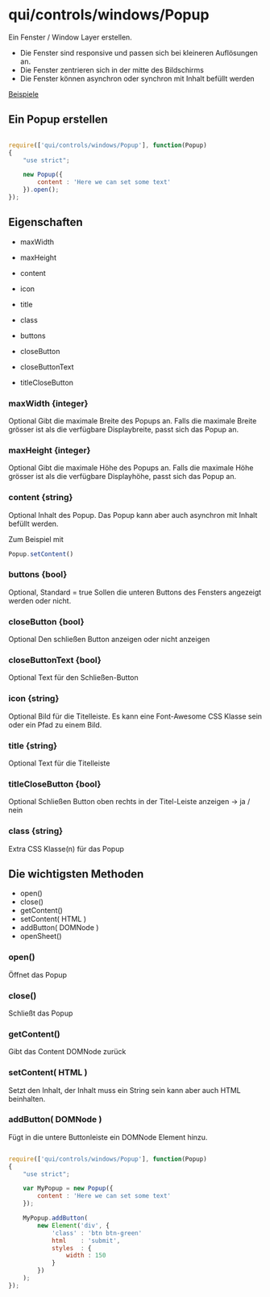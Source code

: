 # qui/controls/windows/Popup

Ein Fenster / Window Layer erstellen.

* Die Fenster sind responsive und passen sich bei kleineren Auflösungen an.
* Die Fenster zentrieren sich in der mitte des Bildschirms
* Die Fenster können asynchron oder synchron mit Inhalt befüllt werden

[Beispiele](../examples/index.php?file=controls/windows/popup)


## Ein Popup erstellen

```javascript

require(['qui/controls/windows/Popup'], function(Popup)
{
    "use strict";

    new Popup({
        content : 'Here we can set some text'
    }).open();
});

```

## Eigenschaften

+ maxWidth
+ maxHeight
+ content
+ icon
+ title
+ class

+ buttons
+ closeButton
+ closeButtonText
+ titleCloseButton

### maxWidth {integer}

Optional
Gibt die maximale Breite des Popups an.
Falls die maximale Breite grösser ist als die verfügbare Displaybreite, passt sich das Popup an.

### maxHeight {integer}

Optional
Gibt die maximale Höhe des Popups an.
Falls die maximale Höhe grösser ist als die verfügbare Displayhöhe, passt sich das Popup an.

### content {string}

Optional
Inhalt des Popup. Das Popup kann aber auch asynchron mit Inhalt befüllt werden.

Zum Beispiel mit

```javascript
Popup.setContent()
```

### buttons {bool}

Optional, Standard = true
Sollen die unteren Buttons des Fensters angezeigt werden oder nicht.

### closeButton {bool}

Optional
Den schließen Button anzeigen oder nicht anzeigen

### closeButtonText {bool}

Optional
Text für den Schließen-Button

### icon {string}

Optional
Bild für die Titelleiste. Es kann eine Font-Awesome CSS Klasse sein oder ein Pfad zu einem Bild.

### title {string}

Optional
Text für die Titelleiste

### titleCloseButton {bool}

Optional
Schließen Button oben rechts in der Titel-Leiste anzeigen -> ja / nein

### class {string}

Extra CSS Klasse(n) für das Popup


## Die wichtigsten Methoden

+ open()
+ close()
+ getContent()
+ setContent( HTML )
+ addButton( DOMNode )
+ openSheet()


### open()

Öffnet das Popup

### close()

Schließt das Popup

### getContent()

Gibt das Content DOMNode zurück

### setContent( HTML )

Setzt den Inhalt, der Inhalt muss ein String sein kann aber auch HTML beinhalten.

### addButton( DOMNode )

Fügt in die untere Buttonleiste ein DOMNode Element hinzu.


```javascript

require(['qui/controls/windows/Popup'], function(Popup)
{
    "use strict";

    var MyPopup = new Popup({
        content : 'Here we can set some text'
    });

    MyPopup.addButton(
        new Element('div', {
            'class' : 'btn btn-green'
            html    : 'submit',
            styles  : {
                width : 150
            }
        })
    );
});

```


